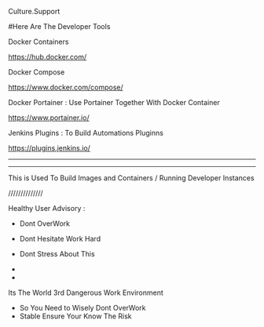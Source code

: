 Culture.Support


#Here Are The Developer Tools



 Docker Containers 


https://hub.docker.com/



Docker Compose 


https://www.docker.com/compose/



Docker Portainer : Use Portainer Together With Docker Container

https://www.portainer.io/





Jenkins Plugins : To Build Automations Pluginns


https://plugins.jenkins.io/

--------------
----------

This is Used To Build Images and Containers / Running Developer Instances




//////////////


Healthy User Advisory :

- Dont OverWork
- Dont Hesitate Work Hard
- Dont Stress About This 


-
-

Its The World 3rd Dangerous Work Environment

- So You Need to Wisely Dont OverWork 
- Stable Ensure Your Know The Risk

